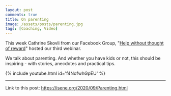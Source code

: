 ```yaml
---
layout: post
comments: true
title: On parenting
image: /assets/posts/parenting.jpg
tags: [Coaching, Video]
---
```


This week Cathrine Skovli from our Facebook Group, "[Help without thought of
reward](https://www.facebook.com/groups/300454157896878)" hosted our third 
webinar.

We talk about parenting. And whether you have kids or not, this should be
inspiring - with stories, anecdotes and practical tips.

{% include youtube.html id='f4NofwhGpEU' %}

---
Link to this post: <https://isene.org/2020/09/Parenting.html>
